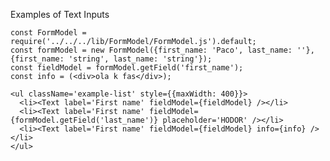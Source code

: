 Examples of Text Inputs

    const FormModel = require('../../../lib/FormModel/FormModel.js').default;
    const formModel = new FormModel({first_name: 'Paco', last_name: ''}, {first_name: 'string', last_name: 'string'});
    const fieldModel = formModel.getField('first_name');
    const info = (<div>ola k fas</div>);

    <ul className='example-list' style={{maxWidth: 400}}>
      <li><Text label='First name' fieldModel={fieldModel} /></li>
      <li><Text label='First name' fieldModel={formModel.getField('last_name')} placeholder='HODOR' /></li>
      <li><Text label='First name' fieldModel={fieldModel} info={info} /></li>
    </ul>
